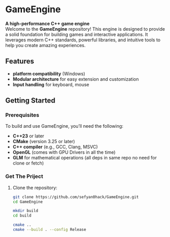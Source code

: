 # GameEngine

**A high-performance C++ game engine**  
Welcome to the **GameEngine** repository! This engine is designed to provide a solid foundation for building games and interactive applications. It leverages modern C++ standards, powerful libraries, and intuitive tools to help you create amazing experiences.

## Features

- **platform compatibility** (Windows)
- **Modular architecture** for easy extension and customization
- **Input handling** for keyboard, mouse
  
## Getting Started

### Prerequisites

To build and use GameEngine, you’ll need the following:

- **C++23** or later
- **CMake** (version 3.25 or later)
- **C++ compiler** (e.g., GCC, Clang, MSVC)
- **OpenGL** (comes with GPU Drivers in all the time)
- **GLM** for mathematical operations (all deps  in same repo no need for clone or fetch)

### Get The Priject 

1. Clone the repository:

   ```bash
   git clone https://github.com/sefyan0hack/GameEngine.git
   cd GameEngine
   
   mkdir build
   cd build

   cmake ..
   cmake --build . --config Release

